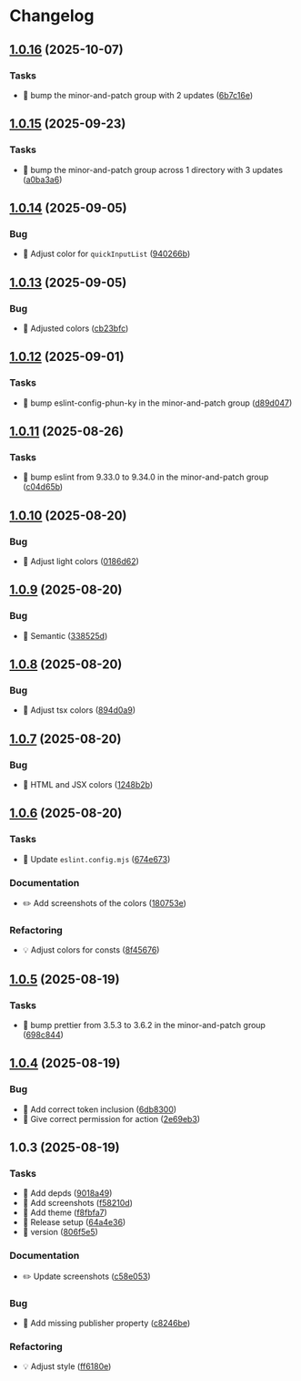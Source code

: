 # Changelog

## [1.0.16](https://github.com/phun-ky/vscode-accessible-theme/compare/1.0.15...1.0.16) (2025-10-07)

### Tasks

* 🤖 bump the minor-and-patch group with 2 updates ([6b7c16e](https://github.com/phun-ky/vscode-accessible-theme/commit/6b7c16e35a30169488b31b7398bdd8b29af9e6ad))

## [1.0.15](https://github.com/phun-ky/vscode-accessible-theme/compare/1.0.14...1.0.15) (2025-09-23)

### Tasks

* 🤖 bump the minor-and-patch group across 1 directory with 3 updates ([a0ba3a6](https://github.com/phun-ky/vscode-accessible-theme/commit/a0ba3a675696af37023ff81a681bec6fbb74770c))

## [1.0.14](https://github.com/phun-ky/vscode-accessible-theme/compare/1.0.13...1.0.14) (2025-09-05)

### Bug

* 🐛 Adjust color for `quickInputList` ([940266b](https://github.com/phun-ky/vscode-accessible-theme/commit/940266b521847e56cb2e0e8e570454ca94e57d63))

## [1.0.13](https://github.com/phun-ky/vscode-accessible-theme/compare/1.0.12...1.0.13) (2025-09-05)

### Bug

* 🐛 Adjusted colors ([cb23bfc](https://github.com/phun-ky/vscode-accessible-theme/commit/cb23bfca092d41b0e9d5972bc66f0bf7bb7d4916))

## [1.0.12](https://github.com/phun-ky/vscode-accessible-theme/compare/1.0.11...1.0.12) (2025-09-01)

### Tasks

* 🤖 bump eslint-config-phun-ky in the minor-and-patch group ([d89d047](https://github.com/phun-ky/vscode-accessible-theme/commit/d89d0470b973610aed392ef3d45f2d3aa75cbe37))

## [1.0.11](https://github.com/phun-ky/vscode-accessible-theme/compare/1.0.10...1.0.11) (2025-08-26)

### Tasks

* 🤖 bump eslint from 9.33.0 to 9.34.0 in the minor-and-patch group ([c04d65b](https://github.com/phun-ky/vscode-accessible-theme/commit/c04d65bf516acb6d0c9324b7a3dcd8b963ba9fe0))

## [1.0.10](https://github.com/phun-ky/vscode-accessible-theme/compare/1.0.9...1.0.10) (2025-08-20)

### Bug

* 🐛 Adjust light colors ([0186d62](https://github.com/phun-ky/vscode-accessible-theme/commit/0186d6294071eecc44bbe843c6245e949ea446aa))

## [1.0.9](https://github.com/phun-ky/vscode-accessible-theme/compare/1.0.8...1.0.9) (2025-08-20)

### Bug

* 🐛 Semantic ([338525d](https://github.com/phun-ky/vscode-accessible-theme/commit/338525d19069b0b91df23c39b27f187447dcd8c7))

## [1.0.8](https://github.com/phun-ky/vscode-accessible-theme/compare/1.0.7...1.0.8) (2025-08-20)

### Bug

* 🐛 Adjust tsx colors ([894d0a9](https://github.com/phun-ky/vscode-accessible-theme/commit/894d0a9fa8760e2989ce8780d003c6ac046b9d0d))

## [1.0.7](https://github.com/phun-ky/vscode-accessible-theme/compare/1.0.6...1.0.7) (2025-08-20)

### Bug

* 🐛 HTML and JSX colors ([1248b2b](https://github.com/phun-ky/vscode-accessible-theme/commit/1248b2bfd5cdfefde5e37f7b3d90a6f5104a1a4f))

## [1.0.6](https://github.com/phun-ky/vscode-accessible-theme/compare/1.0.5...1.0.6) (2025-08-20)

### Tasks

* 🤖 Update `eslint.config.mjs` ([674e673](https://github.com/phun-ky/vscode-accessible-theme/commit/674e673bd648c17d1eb41d2ca5d41525e03de540))

### Documentation

* ✏️ Add screenshots of the colors ([180753e](https://github.com/phun-ky/vscode-accessible-theme/commit/180753e6f7acf00cbcc6221de3b3a27d00113794))

### Refactoring

* 💡 Adjust colors for consts ([8f45676](https://github.com/phun-ky/vscode-accessible-theme/commit/8f456760275d8497f6213a69259d321a808b9097))

## [1.0.5](https://github.com/phun-ky/vscode-accessible-theme/compare/1.0.4...1.0.5) (2025-08-19)

### Tasks

- 🤖 bump prettier from 3.5.3 to 3.6.2 in the minor-and-patch group
  ([698c844](https://github.com/phun-ky/vscode-accessible-theme/commit/698c8444bdd54254365a7892cc504698b263e2d1))

## [1.0.4](https://github.com/phun-ky/vscode-accessible-theme/compare/1.0.3...1.0.4) (2025-08-19)

### Bug

- 🐛 Add correct token inclusion
  ([6db8300](https://github.com/phun-ky/vscode-accessible-theme/commit/6db83007c94c7a0a7c839fa3be504a17031b5236))
- 🐛 Give correct permission for action
  ([2e69eb3](https://github.com/phun-ky/vscode-accessible-theme/commit/2e69eb3ef30062e004d24cb7ac0c42fe287162c5))

## 1.0.3 (2025-08-19)

### Tasks

- 🤖 Add depds
  ([9018a49](https://github.com/phun-ky/vscode-accessible-theme/commit/9018a4945d0f58a1417052f3667276a6c7a8d929))
- 🤖 Add screenshots
  ([f58210d](https://github.com/phun-ky/vscode-accessible-theme/commit/f58210dd16badc3ed50e9c6df207e4004f7d0594))
- 🤖 Add theme
  ([f8fbfa7](https://github.com/phun-ky/vscode-accessible-theme/commit/f8fbfa7d42a042498eee544ed1ffd5437e89eafe))
- 🤖 Release setup
  ([64a4e36](https://github.com/phun-ky/vscode-accessible-theme/commit/64a4e369d202134fcfd99fbe83f772458932f08d))
- 🤖 version
  ([806f5e5](https://github.com/phun-ky/vscode-accessible-theme/commit/806f5e57d2bf876776c2e076ee746c399b2ebb42))

### Documentation

- ✏️ Update screenshots
  ([c58e053](https://github.com/phun-ky/vscode-accessible-theme/commit/c58e0532a068ed9d19d608e7694ad59d1ae755c5))

### Bug

- 🐛 Add missing publisher property
  ([c8246be](https://github.com/phun-ky/vscode-accessible-theme/commit/c8246bed3516ecc387e657237741d945ab94d2a2))

### Refactoring

- 💡 Adjust style
  ([ff6180e](https://github.com/phun-ky/vscode-accessible-theme/commit/ff6180ed0ed034745819bb400f37f160b765d0e3))
